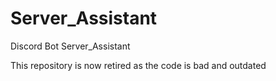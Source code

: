 # Server_Assistant
Discord Bot Server_Assistant


This repository is now retired as the code is bad and outdated
